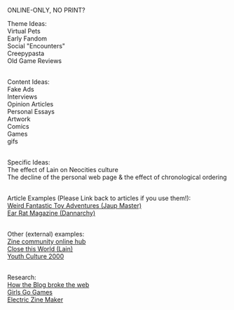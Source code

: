 ONLINE-ONLY, NO PRINT?

Theme Ideas:<br>
Virtual Pets<br>
Early Fandom<br>
Social "Encounters"<br>
Creepypasta<br>
Old Game Reviews<br>
<br>

Content Ideas:<br>
Fake Ads<br>
Interviews<br>
Opinion Articles<br>
Personal Essays<br>
Artwork<br>
Comics<br>
Games<br>
gifs<br>
<br>

Specific Ideas:<br>
The effect of Lain on Neocities culture<br>
The decline of the personal web page & the effect of chronological ordering<br>
<br>

Article Examples (Please Link back to articles if you use them!):<br>
[Weird Fantastic Toy Adventures (Jaup Master)](https://weirdfantastictoys.blogspot.com/search/label/World%20Wide%20Web?m=0)<br>
[Ear Rat Magazine (Dannarchy)](https://www.earratmag.com)<br>
<br>

Other (external) examples:<br>
[Zine community online hub](https://quarantinezineclub.neocities.org)<br>
[Close this World (Lain)](https://lainzine.org)<br>
[Youth Culture 2000](https://youthculture2000.com/ZINE%20PAGE.html)<br>
<br>

Research:<br>
[How the Blog broke the web](https://stackingthebricks.com/how-blogs-broke-the-web/)<br>
[Girls Go Games](https://www.girlsgogames.com)<br>
[Electric Zine Maker](https://alienmelon.itch.io/electric-zine-maker)